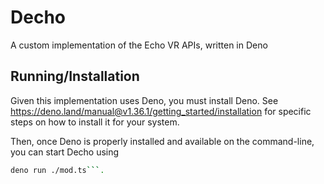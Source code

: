 # Decho
A custom implementation of the Echo VR APIs, written in Deno

## Running/Installation
Given this implementation uses Deno, you must install Deno. See https://deno.land/manual@v1.36.1/getting_started/installation for specific steps on how to install it for your system. 

Then, once Deno is properly installed and available on the command-line, you can start Decho using 
```bash 
deno run ./mod.ts```.